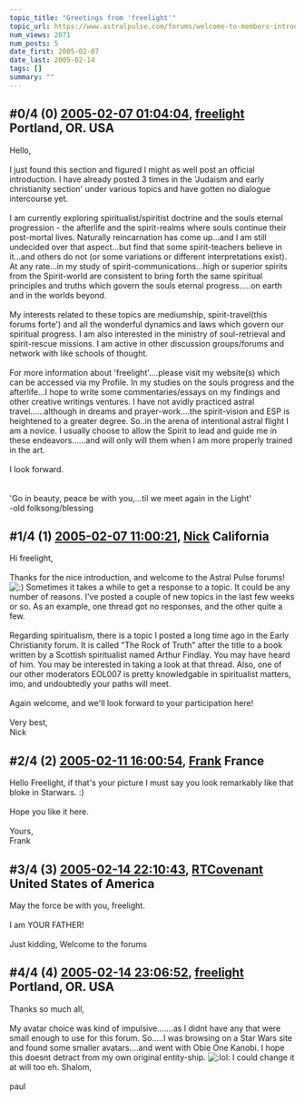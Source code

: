 ```yaml
---
topic_title: "Greetings from 'freelight'"
topic_url: https://www.astralpulse.com/forums/welcome-to-members-introductions!/greetings-from-freelight
num_views: 2071
num_posts: 5
date_first: 2005-02-07
date_last: 2005-02-14
tags: []
summary: ""
---
```


## \#0/4 (0) [2005-02-07 01:04:04](https://www.astralpulse.com/forums/index.php?msg=147619), [freelight](https://www.astralpulse.com/forums/profile/?u=8278) Portland, OR. USA ##
<section>
Hello,
<br>
<br>
I just found this section and figured I might as well post an official introduction. I have already posted 3 times in the 'Judaism and early christianity section' under various topics and have gotten no dialogue intercourse yet.
<br>
<br>
I am currently exploring spiritualist/spiritist doctrine and the souls eternal progression - the afterlife and the spirit-realms where souls continue their post-mortal lives. Naturally reincarnation has come up...and I am still undecided over that aspect...but find that some spirit-teachers believe in it...and others do not (or some variations or different interpretations exist). At any rate...in my study of spirit-communications...high or superior spirits from the Spirit-world are consistent to bring forth the same spiritual principles and truths which govern the souls eternal progress.....on earth and in the worlds beyond.
<br>
<br>
My interests related to these topics are mediumship, spirit-travel(this forums forte') and all the wonderful dynamics and laws which govern our spiritual progress. I am also interested in the ministry of soul-retrieval and spirit-rescue missions. I am active in other discussion groups/forums and network with like schools of thought.
<br>
<br>
For more information about 'freelight'....please visit my website(s) which can be accessed via my Profile. In my studies on the souls progress and the afterlife...I hope to write some commentaries/essays on my findings and other creative writings ventures. I have not avidly practiced astral travel......although in dreams and prayer-work....the spirit-vision and ESP is heightened to a greater degree. So..in the arena of intentional astral flight I am a novice. I usually choose to allow the Spirit to lead and guide me in these endeavors......and will only will them when I am more properly trained in the art.
<br>
<br>
I look forward.
<br>
<br>
<br>
'Go in beauty, peace be with you,...til we meet again in the Light'
<br>
-old folksong/blessing
</section>

## \#1/4 (1) [2005-02-07 11:00:21](https://www.astralpulse.com/forums/index.php?msg=147658), [Nick](https://www.astralpulse.com/forums/profile/?u=2080) California ##
<section>
Hi freelight,
<br>
<br>
Thanks for the nice introduction, and welcome to the Astral Pulse forums!
<img alt=":)" class="smiley" src="https://www.astralpulse.com/forums/Smileys/fugue/smiley.png" title="Smiley"/>
Sometimes it takes a while to get a response to a topic. It could be any number of reasons. I've posted a couple of new topics in the last few weeks or so. As an example, one thread got no responses, and the other quite a few.
<br>
<br>
Regarding spiritualism, there is a topic I posted a long time ago in the Early Christianity forum. It is called "The Rock of Truth" after the title to a book written by a Scottish spiritualist named Arthur Findlay. You may have heard of him. You may be interested in taking a look at that thread. Also, one of our other moderators EOL007 is pretty knowledgable in spiritualist matters, imo, and undoubtedly your paths will meet.
<br>
<br>
Again welcome, and we'll look forward to your participation here!
<br>
<br>
Very best,
<br>
Nick
</section>

## \#2/4 (2) [2005-02-11 16:00:54](https://www.astralpulse.com/forums/index.php?msg=148474), [Frank](https://www.astralpulse.com/forums/profile/?u=359) France ##
<section>
Hello Freelight, if that's your picture I must say you look remarkably like that bloke in Starwars. :)
<br>
<br>
Hope you like it here.
<br>
<br>
Yours,
<br>
Frank
</section>

## \#3/4 (3) [2005-02-14 22:10:43](https://www.astralpulse.com/forums/index.php?msg=149507), [RTCovenant](https://www.astralpulse.com/forums/profile/?u=8389) United States of America ##
<section>
May the force be with you, freelight.
<br>
<br>
I am YOUR FATHER!
<br>
<br>
Just kidding, Welcome to the forums
</section>

## \#4/4 (4) [2005-02-14 23:06:52](https://www.astralpulse.com/forums/index.php?msg=149568), [freelight](https://www.astralpulse.com/forums/profile/?u=8278) Portland, OR. USA ##
<section>
Thanks so much all,
<br>
<br>
My avatar choice was kind of impulsive.......as I didnt have any that were small enough to use for this forum. So.....I was browsing on a Star Wars site and found some smaller avatars....and went with Obie One Kanobi. I hope this doesnt detract from my own original entity-ship.
<img alt=":lol:" class="smiley" src="https://www.astralpulse.com/forums/Smileys/fugue/cheesy.png" title="Cheesy"/>
I could change it at will too eh. Shalom,
<br>
<br>
paul
</section>